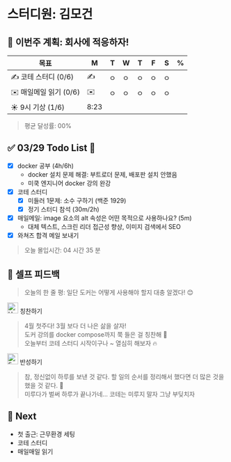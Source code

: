 # 스터디원: 김모건

## 🚀 이번주 계획: 회사에 적응하자!

| 목표                   | M    | T   | W   | T   | F   | S   | %   |
| ---------------------- | ---- | --- | --- | --- | --- | --- | --- |
| ✍️ 코테 스터디 (0/6)   | ✍️   | ㅇ  | ㅇ  | ㅇ  | ㅇ  | ㅇ  |     |
| ✉️ 매일메일 읽기 (0/6) | ✉️   | ㅇ  | ㅇ  | ㅇ  | ㅇ  | ㅇ  |     |
| ☀️ 9시 기상 (1/6)      | 8:23 |     |     |     |     |     |     |

> 평균 달성률: 00%<br>

## ✅ 03/29 Todo List 🌸

- [x] docker 공부 (4h/6h)
  - docker 설치 문제 해결: 부트로더 문제, 배포판 설치 안했음
  - 미쿡 엔지니어 docker 강의 완강
- [x] 코테 스터디
  - [x] 미들러 1문제: 소수 구하기 (백준 1929)
  - [x] 정기 스터디 참석 (30m/2h)
- [x] 매일메일: image 요소의 alt 속성은 어떤 목적으로 사용하나요? (5m)
  - 대체 텍스트, 스크린 리더 접근성 향상, 이미지 검색에서 SEO
- [x] 와쳐즈 합격 메일 보내기

> 오늘 몰입시간: 04 시간 35 분<br>

## 🎉 셀프 피드백

> 오늘의 한 줄 평: 일단 도커는 어떻게 사용해야 할지 대충 알겠다! 😊 <br>

<img src="https://raw.githubusercontent.com/Tarikul-Islam-Anik/Animated-Fluent-Emojis/master/Emojis/Smilies/Hugging%20Face.png" alt="Hugging Face" width="25" height="25"> 칭찬하기 </img>

> 4월 첫주다! 3월 보다 더 나은 삶을 살자! <br>
> 도커 강의를 docker compose까지 쭉 들은 걸 칭찬해 👏 <br>
> 오늘부터 코테 스터디 시작이구나 ~ 열심히 해보자 🔥 <br>

<img src="https://raw.githubusercontent.com/Tarikul-Islam-Anik/Animated-Fluent-Emojis/master/Emojis/Smilies/Face%20with%20Monocle.png" alt="Face with Monocle" width="25" height="25"> 반성하기</img>

> 참, 정신없이 하루를 보낸 것 같다. 할 일의 순서를 정리해서 했다면 더 많은 것을 했을 것 같다. 🤔 <br>
> 미루다가 벌써 하루가 끝나가네... 코테는 미루지 말자 그냥 부딪치자<br>

## 🌱 Next

- 첫 출근: 근무환경 세팅
- 코테 스터디
- 매일매일 읽기
